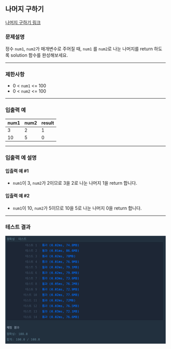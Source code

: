 ## 나머지 구하기

[나머지 구하기 링크](https://school.programmers.co.kr/learn/courses/30/lessons/120810)

### 문제설명

정수 `num1`, `num2`가 매개변수로 주어질 때, `num1` 를 `num2`로 나눈 나머지를 return 하도록 solution 함수를 완성해보세요.

---

### 제한사항

+ 0 \< `num1` \<= 100
+ 0 \< `num2` \<= 100

---

### 입출력 예

| num1 | num2 | result |
|------|------|--------|
| 3    | 2    | 1      |
| 10   | 5    | 0      |

---

### 입출력 예 설명

#### 입출력 예 #1

+ `num1`이 3, `num2`가 2이므로 3을 2로 나눈 나머지 1을 return 합니다.

#### 입출력 예 #2

+ `num1`이 10, `num2`가 5이므로 10을 5로 나눈 나머지 0을 return 합니다.

---

### 테스트 결과

![결과](./120810_결과.png)